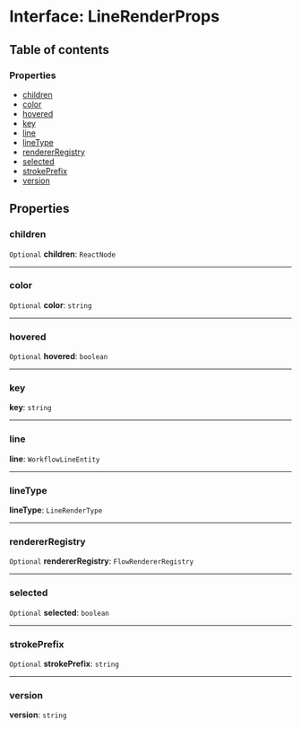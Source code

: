 # Interface: LineRenderProps

## Table of contents

### Properties

* [children](/auto-docs/free-lines-plugin/interfaces/LineRenderProps.md#children)
* [color](/auto-docs/free-lines-plugin/interfaces/LineRenderProps.md#color)
* [hovered](/auto-docs/free-lines-plugin/interfaces/LineRenderProps.md#hovered)
* [key](/auto-docs/free-lines-plugin/interfaces/LineRenderProps.md#key)
* [line](/auto-docs/free-lines-plugin/interfaces/LineRenderProps.md#line)
* [lineType](/auto-docs/free-lines-plugin/interfaces/LineRenderProps.md#linetype)
* [rendererRegistry](/auto-docs/free-lines-plugin/interfaces/LineRenderProps.md#rendererregistry)
* [selected](/auto-docs/free-lines-plugin/interfaces/LineRenderProps.md#selected)
* [strokePrefix](/auto-docs/free-lines-plugin/interfaces/LineRenderProps.md#strokeprefix)
* [version](/auto-docs/free-lines-plugin/interfaces/LineRenderProps.md#version)

## Properties

### children

`Optional` **children**: `ReactNode`

***

### color

`Optional` **color**: `string`

***

### hovered

`Optional` **hovered**: `boolean`

***

### key

**key**: `string`

***

### line

**line**: `WorkflowLineEntity`

***

### lineType

**lineType**: `LineRenderType`

***

### rendererRegistry

`Optional` **rendererRegistry**: `FlowRendererRegistry`

***

### selected

`Optional` **selected**: `boolean`

***

### strokePrefix

`Optional` **strokePrefix**: `string`

***

### version

**version**: `string`
